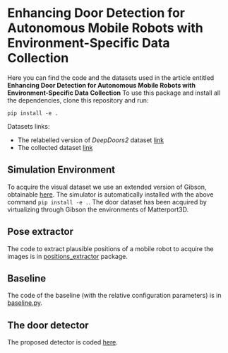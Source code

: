# Enhancing Door Detection for Autonomous Mobile Robots with Environment-Specific Data Collection

Here you can find the code and the datasets used in the article entitled **Enhancing Door Detection for Autonomous Mobile Robots with Environment-Specific Data Collection**
To use this package and install all the dependencies, clone this repository and run:

```pip install -e .```

Datasets links:
* The relabelled version of *DeepDoors2* dataset [link](https://drive.google.com/file/d/1wSmFUHF9aSJkomwFdOmepMevBvkRpf3D/view?usp=sharing)
* The collected dataset [link](https://drive.google.com/file/d/1BqjBpobjKTomFjDkzhWjmCryAXOEluO2/view?usp=sharing)

## Simulation Environment

To acquire the visual dataset we use an extended version of Gibson, obtainable [here](https://github.com/micheleantonazzi/GibsonEnv.git).
The simulator is automatically installed with the above command `pip install -e .`.
The door dataset has been acquired by virtualizing through Gibson the environments of Matterport3D. 



## Pose extractor

The code to extract plausible positions of a mobile robot to acquire the images is in [positions_extractor](doors_detection_long_term/positions_extractor) package.

## Baseline
The code of the baseline (with the relative configuration parameters) is in [baseline.py](doors_detection_long_term/doors_detector/baseline/baseline.py).

## The door detector

The proposed detector is coded [here](doors_detection_long_term/doors_detector/models).

